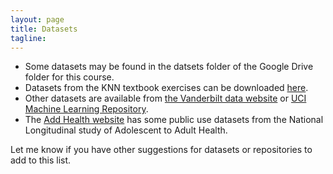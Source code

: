 ```yaml
---
layout: page
title: Datasets
tagline: 
---
```


* Some datasets may be found in the datsets folder of the Google Drive folder for this course. <br>
* Datasets from the KNN textbook exercises can be downloaded [here](https://netfiles.umn.edu/users/nacht001/www/nachtsheim/index.html). <br>
* Other datasets are available from [the Vanderbilt data website](http://biostat.mc.vanderbilt.edu/wiki/Main/DataSets) or [UCI Machine Learning Repository](http://archive.ics.uci.edu/ml/).
* The [Add Health website](http://www.cpc.unc.edu/projects/addhealth/data/publicdata/public-use-dataset-descriptions) has some public use datasets from the National Longitudinal study of Adolescent to Adult Health. 

Let me know if you have other suggestions for datasets or repositories to add to this list.
